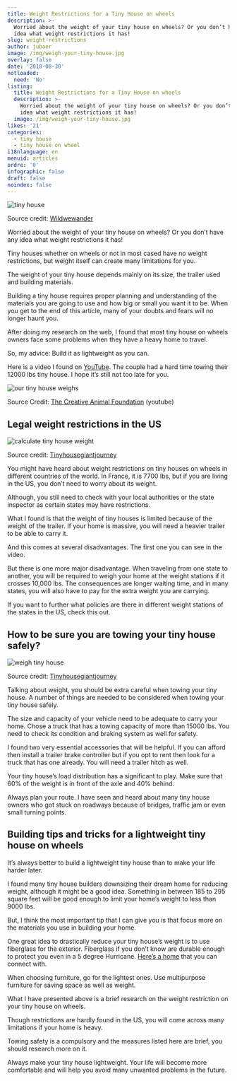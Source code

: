 ```yaml
---
title: Weight Restrictions for a Tiny House on wheels
description: >-
  Worried about the weight of your tiny house on wheels? Or you don’t have any
  idea what weight restrictions it has! 
slug: weight-restrictions
author: jubaer
image: /img/weigh-your-tiny-house.jpg
overlay: false
date: '2018-08-30'
notloaded:
  need: 'No'
listing:
  title: Weight Restrictions for a Tiny House on wheels
  description: >-
    Worried about the weight of your tiny house on wheels? Or you don’t have any
    idea what weight restrictions it has! 
  image: /img/weigh-your-tiny-house.jpg
likes: '21'
categories:
  - tiny house
  - tiny house on wheel
i18nlanguage: en
menuid: articles
ordre: '0'
infographic: false
draft: false
noindex: false
---
```

![tiny house](/img/tiny-house.jpg)

Source credit: [Wildwewander](http://www.wildwewander.com/journal/7-things-to-consider-if-you-want-to-join-the-tiny-house-community)

Worried about the weight of your tiny house on wheels? Or you don’t have any idea what weight restrictions it has! 

Tiny houses whether on wheels or not in most cased have no weight restrictions, but weight itself can create many limitations for you.

The weight of your tiny house depends mainly on its size, the trailer used and building materials.

Building a tiny house requires proper planning and understanding of the materials you are going to use and how big or small you want it to be. When you get to the end of this article, many of your doubts and fears will no longer haunt you.

After doing my research on the web, I found that most tiny house on wheels owners face some problems when they have a heavy home to travel. 

So, my advice: Build it as lightweight as you can.

Here is a video I found on [YouTube](https://www.youtube.com/watch?v=CUkpaZ7la7E). The couple had a hard time towing their 12000 lbs tiny house. I hope it’s still not too late for you.



![our tiny house weighs](/img/our-tiny-house-weighs.jpg)

Source Credit: [The Creative Animal Foundation](https://www.youtube.com/channel/UCa-s-WEqkhelzEAs4IS2nvg) (youtube)

## Legal weight restrictions in the US



![calculate tiny house weight](/img/calculate-tiny-house-weight.jpg)

Source credit: [Tinyhousegiantjourney](https://tinyhousegiantjourney.com/2017/01/26/tiny-house-weight/)

You might have heard about weight restrictions on tiny houses on wheels in different countries of the world. In France, it is 7700 lbs, but if you are living in the US, you don’t need to worry about its weight.

Although, you still need to check with your local authorities or the state inspector as certain states may have restrictions. 

What I found is that the weight of tiny houses is limited because of the weight of the trailer. If your home is massive, you will need a heavier trailer to be able to carry it. 

And this comes at several disadvantages. The first one you can see in the video.

But there is one more major disadvantage. When traveling from one state to another, you will be required to weigh your home at the weight stations if it crosses 10,000 lbs. The consequences are longer waiting time, and in many states, you will also have to pay for the extra weight you are carrying. 

If you want to further what policies are there in different weight stations of the states in the US, check this out.



## How to be sure you are towing your tiny house safely?



![weigh tiny house](/img/weigh-your-tiny-house.jpg)

Source credit: [Tinyhousegiantjourney](https://tinyhousegiantjourney.com/2017/01/26/tiny-house-weight/)

Talking about weight, you should be extra careful when towing your tiny house. A number of things are needed to be considered when towing your tiny house safely.

The size and capacity of your vehicle need to be adequate to carry your home. Chose a truck that has a towing capacity of more than 15000 lbs. You need to check its condition and braking system as well for safety.

I found two very essential accessories that will be helpful. If you can afford then install a trailer brake controller but if you opt to rent then look for a truck that has one already. You will need a trailer hitch as well.

Your tiny house’s load distribution has a significant to play. Make sure that 60% of the weight is in front of the axle and 40% behind. 

Always plan your route. I have seen and heard about many tiny house owners who got stuck on roadways because of bridges, traffic jam or even small turning points. 



## Building tips and tricks for a lightweight tiny house on wheels

It’s always better to build a lightweight tiny house than to make your life harder later. 

I found many tiny house builders downsizing their dream home for reducing weight, although it might be a good idea. Something in between 185 to 295 square feet will be good enough to limit your home’s weight to less than 9000 lbs.

But, I think the most important tip that I can give you is that focus more on the materials you use in building your home. 

One great idea to drastically reduce your tiny house’s weight is to use fiberglass for the exterior. Fiberglass if you don’t know are durable enough to protect you even in a 5 degree Hurricane. [Here’s a home](https://newatlas.com/transcend-tiny-homes-amsterdam-24/48506/) that you can connect with.

When choosing furniture, go for the lightest ones. Use multipurpose furniture for saving space as well as weight.



What I have presented above is a brief research on the weight restriction on your tiny house on wheels. 

Though restrictions are hardly found in the US, you will come across many limitations if your home is heavy. 

Towing safety is a compulsory and the measures listed here are brief, you should research more on it.

Always make your tiny house lightweight. Your life will become more comfortable and will help you avoid many unwanted problems in the future.
